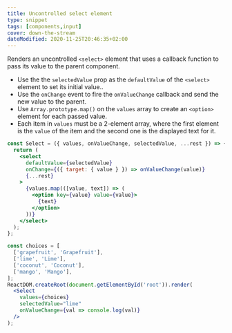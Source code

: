 ```yaml
---
title: Uncontrolled select element
type: snippet
tags: [components,input]
cover: down-the-stream
dateModified: 2020-11-25T20:46:35+02:00
---
```


Renders an uncontrolled `<select>` element that uses a callback function to pass its value to the parent component.

- Use the the `selectedValue` prop as the `defaultValue` of the `<select>` element to set its initial value..
- Use the `onChange` event to fire the `onValueChange` callback and send the new value to the parent.
- Use `Array.prototype.map()` on the `values` array to create an `<option>` element for each passed value.
- Each item in `values` must be a 2-element array, where the first element is the `value` of the item and the second one is the displayed text for it.

```jsx
const Select = ({ values, onValueChange, selectedValue, ...rest }) => {
  return (
    <select
      defaultValue={selectedValue}
      onChange={({ target: { value } }) => onValueChange(value)}
      {...rest}
    >
      {values.map(([value, text]) => (
        <option key={value} value={value}>
          {text}
        </option>
      ))}
    </select>
  );
};
```

```jsx
const choices = [
  ['grapefruit', 'Grapefruit'],
  ['lime', 'Lime'],
  ['coconut', 'Coconut'],
  ['mango', 'Mango'],
];
ReactDOM.createRoot(document.getElementById('root')).render(
  <Select
    values={choices}
    selectedValue="lime"
    onValueChange={val => console.log(val)}
  />
);
```
